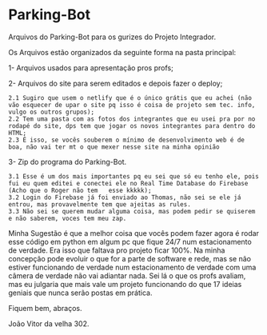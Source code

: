 # Parking-Bot
Arquivos do Parking-Bot para os gurizes do Projeto Integrador.

Os Arquivos estão organizados da seguinte forma na pasta principal:

1- Arquivos usados para apresentação pros profs;

2- Arquivos do site para serem editados e depois fazer o deploy;

	2.1 Sugiro que usem o netlify que é o único grátis que eu achei (não vão esquecer de upar o site pq isso é coisa de projeto sem tec. info, vulgo os outros grupos);	
	2.2 Tem uma pasta com as fotos dos integrantes que eu usei pra por no rodapé do site, dps tem que jogar os novos integrantes para dentro do HTML;
	2.3 É isso, se vocês souberem o mínimo de desenvolvimento web é de boa, não vai ter mt o que mexer nesse site na minha opinião
    
3- Zip do programa do Parking-Bot.

 	3.1 Esse é um dos mais importantes pq eu sei que só eu tenho ele, pois fui eu quem editei e conectei ele no Real Time Database do Firebase (Acho que o Roger não tem   esse kkkkk);
 	3.2 Login do Firebase já foi enviado ao Thomas, não sei se ele já entrou, mas provavelmente tem que ajeitas as rules.
 	3.3 Não sei se querem mudar alguma coisa, mas podem pedir se quiserem e não saberem, voces tem meu zap.
    
 Minha Sugestão é que a melhor coisa que vocês podem fazer agora é rodar esse código em python em algum pc que fique 24/7 num estacionamento de verdade. Era isso que faltava pro projeto ficar 100%. Na minha concepção pode evoluir o que for a parte de software e rede, mas se não estiver funcionando de verdade num estacionamento de verdade com uma câmera de verdade não vai adiantar nada. Sei lá o que os profs avaliam, mas eu julgaria que mais vale um projeto funcionando do que 17 ideias geniais que nunca serão postas em prática.
 
 Fiquem bem, abraços.
 
 João Vitor da velha 302.
